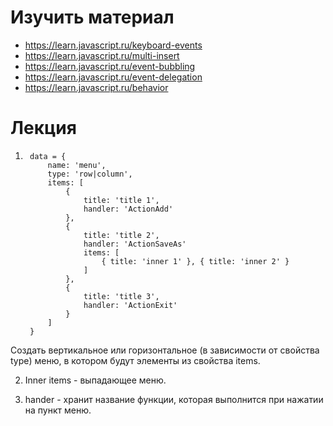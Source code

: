 ﻿# Изучить материал
+ https://learn.javascript.ru/keyboard-events
+ https://learn.javascript.ru/multi-insert
+ https://learn.javascript.ru/event-bubbling
+ https://learn.javascript.ru/event-delegation
+ https://learn.javascript.ru/behavior


# Лекция

1) 
		data = { 
			name: 'menu', 
			type: 'row|column', 
			items: [
				{
					title: 'title 1',
					handler: 'ActionAdd'
				},
				{
					title: 'title 2',
					handler: 'ActionSaveAs'
					items: [
						{ title: 'inner 1' }, { title: 'inner 2' }
					]
				},
				{
					title: 'title 3',
					handler: 'ActionExit'
				}
			]
		}

Создать вертикальное или горизонтальное (в зависимости от свойства type) меню, в котором будут элементы из свойства items.



2) Inner items - выпадающее меню.



3) hander - хранит название функции, которая выполнится при нажатии на пункт меню.